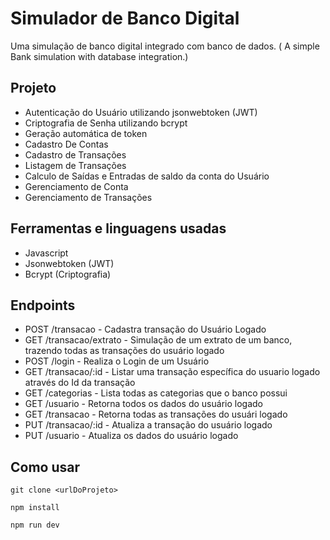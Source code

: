 # Simulador de Banco Digital
Uma simulação de banco digital integrado com banco de dados. ( A simple Bank simulation with database integration.)


## Projeto
* Autenticação do Usuário utilizando jsonwebtoken (JWT)
* Criptografia de Senha utilizando bcrypt
* Geração automática de token
* Cadastro De Contas
* Cadastro de Transações
* Listagem de Transações
* Calculo de Saídas e Entradas de saldo da conta do Usuário
* Gerenciamento de Conta
* Gerenciamento de Transações

## Ferramentas e linguagens usadas
* Javascript
* Jsonwebtoken (JWT)
* Bcrypt (Criptografia)

## Endpoints
* POST /transacao - Cadastra transação do Usuário Logado
* GET /transacao/extrato - Simulação de um extrato de um banco, trazendo todas as transações do usuário logado
* POST /login - Realiza o Login de um Usuário
* GET /transacao/:id - Listar uma transação específica do usuario logado através do Id da transação
* GET /categorias - Lista todas as categorias que o banco possui
* GET /usuario - Retorna todos os dados do usuário logado
* GET /transacao - Retorna todas as transações do usuári logado
* PUT /transacao/:id - Atualiza a transação do usuário logado
* PUT /usuario - Atualiza os dados do usuário logado

## Como usar
```
git clone <urlDoProjeto>

npm install

npm run dev
```
